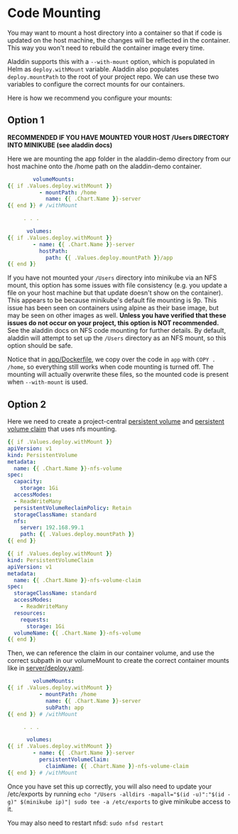 # Code Mounting

You may want to mount a host directory into a container so that if code is updated on the host machine, the changes will be reflected in the container. This way you won't need to rebuild the container image every time.

Aladdin supports this with a `--with-mount` option, which is populated in Helm as `deploy.withMount` variable. Aladdin also populates `deploy.mountPath` to the root of your project repo. We can use these two variables to configure the correct mounts for our containers.

Here is how we recommend you configure your mounts:

## Option 1
**RECOMMENDED IF YOU HAVE MOUNTED YOUR HOST /Users DIRECTORY INTO MINIKUBE (see aladdin docs)**

Here we are mounting the app folder in the aladdin-demo directory from our host machine onto the /home path on the aladdin-demo container.
```yaml
        volumeMounts:
{{ if .Values.deploy.withMount }}
          - mountPath: /home
            name: {{ .Chart.Name }}-server
{{ end }} # /withMount

     . . .

      volumes:
{{ if .Values.deploy.withMount }}
        - name: {{ .Chart.Name }}-server
          hostPath:
            path: {{ .Values.deploy.mountPath }}/app
{{ end }}
```

If you have not mounted your `/Users` directory into minikube via an NFS mount, this option has some issues with file consistency (e.g. you update a file on your host machine but that update doesn't show on the container). This appears to be because minikube's default file mounting is 9p. This issue has been seen on containers using alpine as their base image, but may be seen on other images as well. **Unless you have verified that these issues do not occur on your project, this option is NOT recommended.** See the aladdin docs on NFS code mounting for further details. By default, aladdin will attempt to set up the `/Users` directory as an NFS mount, so this option should be safe.

Notice that in [app/Dockerfile](../app/Dockerfile), we copy over the code in `app` with `COPY . /home`, so everything still works when code mounting is turned off. The mounting will actually overwrite these files, so the mounted code is present when `--with-mount` is used.

## Option 2

Here we need to create a project-central [persistent volume](../helm/aladdin-demo/templates/shared/nfs-mount.pv.yaml) and [persistent volume claim](../helm/aladdin-demo/templates/shared/nfs-mount.pvc.yaml) that uses nfs mounting.
```yaml
{{ if .Values.deploy.withMount }}
apiVersion: v1
kind: PersistentVolume
metadata:
  name: {{ .Chart.Name }}-nfs-volume
spec:
  capacity:
    storage: 1Gi
  accessModes:
  - ReadWriteMany
  persistentVolumeReclaimPolicy: Retain
  storageClassName: standard
  nfs:
    server: 192.168.99.1
    path: {{ .Values.deploy.mountPath }}
{{ end }}
```

```yaml
{{ if .Values.deploy.withMount }}
kind: PersistentVolumeClaim
apiVersion: v1
metadata:
  name: {{ .Chart.Name }}-nfs-volume-claim
spec:
  storageClassName: standard
  accessModes:
    - ReadWriteMany
  resources:
    requests:
      storage: 1Gi
  volumeName: {{ .Chart.Name }}-nfs-volume
{{ end }}
```

Then, we can reference the claim in our container volume, and use the correct subpath in our volumeMount to create the correct container mounts like in [server/deploy.yaml](../helm/aladdin-demo/templates/server/deploy.yaml).
```yaml
        volumeMounts:
{{ if .Values.deploy.withMount }}
          - mountPath: /home
            name: {{ .Chart.Name }}-server
            subPath: app
{{ end }} # /withMount

     . . .

      volumes:
{{ if .Values.deploy.withMount }}
        - name: {{ .Chart.Name }}-server
          persistentVolumeClaim:
            claimName: {{ .Chart.Name }}-nfs-volume-claim
{{ end }} # /withMount
```

Once you have set this up correctly, you will also need to update your /etc/exports by running `echo "/Users -alldirs -mapall="$(id -u)":"$(id -g)" $(minikube ip)"| sudo tee -a /etc/exports` to give minikube access to it.

You may also need to restart nfsd: `sudo nfsd restart`
